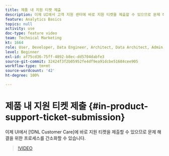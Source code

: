 ```yaml
---
title: 제품 내 지원 티켓 제출
description: 이제 UI에서 고객 지원 센터에 바로 지원 티켓을 제출할 수 있으므로 문제 해결을 위한 프로세스를 간소화할 수 있습니다.
feature: Analytics Basics
topics: null
activity: use
doc-type: feature video
team: Technical Marketing
kt: 1664
role: User, Developer, Data Engineer, Architect, Data Architect, Admin, Leader
level: Beginner
exl-id: af75cd36-75ff-4892-b8ec-dd5704dabfe3
source-git-commit: 32424f3f2b05952fe4df9ea91dcbe51684cee905
workflow-type: tm+mt
source-wordcount: '42'
ht-degree: 100%

---
```


# 제품 내 지원 티켓 제출 {#in-product-support-ticket-submission}

이제 UI에서 [!DNL Customer Care]에 바로 지원 티켓을 제출할 수 있으므로 문제 해결을 위한 프로세스를 간소화할 수 있습니다.

>[!VIDEO](https://video.tv.adobe.com/v/23133/?quality=12)
